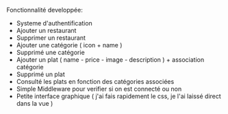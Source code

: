 Fonctionnalité developpée: 

- Systeme d'authentification
- Ajouter un restaurant
- Supprimer un restaurant
- Ajouter une catégorie ( icon + name ) 
- Supprimé une catégorie 
- Ajouter un plat ( name - price - image - description ) + association catégorie 
- Supprimé un plat 
- Consulté les plats en fonction des catégories associées
- Simple Middleware pour verifier si on est connecté ou non
- Petite interface graphique ( j'ai fais rapidement le css, je l'ai laissé direct dans la vue ) 
